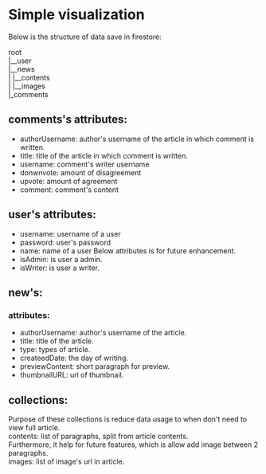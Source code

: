 # Simple visualization
Below is the structure of data save in firestore:  

root  
|__user  
|__news  
|          |__contents  
|          |__images  
|_comments  

## comments's attributes:
- authorUsername: author's username of the article in which comment is written.
- title: title of the article in which comment is written.
- username: comment's writer username
- donwnvote: amount of disagreement
- upvote: amount of agreement
- comment: comment's content

## user's attributes:
- username: username of a user
- password: user's password
- name: name of a user
Below attributes is for future enhancement.
- isAdmin: is user a admin.
- isWriter: is user a writer.

## new's:
### attributes:
- authorUsername: author's username of the article.
- title: title of the article.
- type: types of article.
- createedDate: the day of writing.
- previewContent: short paragraph for preview.
- thumbnailURL: url of thumbnail.

## collections:
Purpose of these collections is reduce data usage to when don't need to view full article.  
contents: list of paragraphs, split from article contents.  
Furthermore, it help for future features, which is allow add image between 2 paragraphs.  
images: list of image's url in article.  
